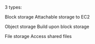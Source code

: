 3 types:

Block storage
	Attachable storage to EC2

Object storage
	Build upon block storage

File storage
	Access shared files